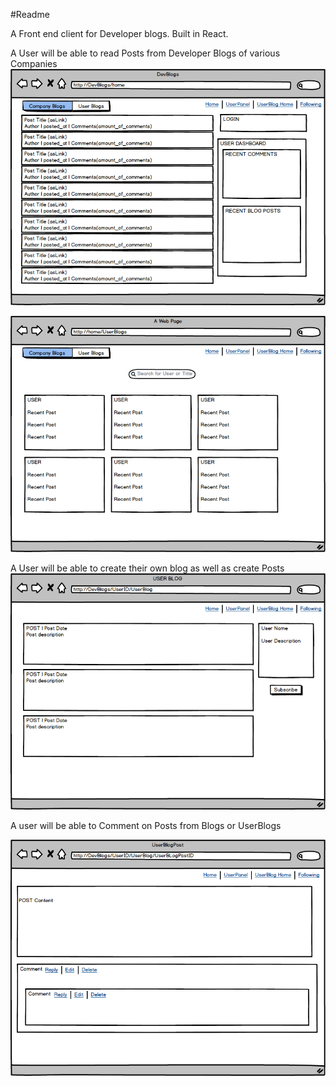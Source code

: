 #Readme

A Front end client for Developer blogs. Built in React. 


A User will be able to read Posts from Developer Blogs of various Companies 
![Home](./assets/Home.png)


![UserBlogs](./assets/UserBlogs_Home.png)

A User will be able to create their own blog as well as create Posts
![UserBlogsHome](./assets/User_Blog.png)

A user will be able to Comment on Posts from Blogs or UserBlogs 

![UserComments](./assets/User_Blog_Posts.png)
